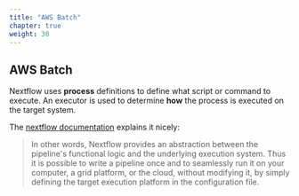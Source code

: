 ```yaml
---
title: "AWS Batch"
chapter: true
weight: 30
---
```


## AWS Batch

Nextflow uses **process** definitions to define what script or command to execute. An executor is used to determine **how** the process is executed on the target system.

The [nextflow documentation](https://www.nextflow.io/docs/latest/basic.html#execution-abstraction) explains it nicely:

> In other words, Nextflow provides an abstraction between the pipeline's functional logic and the underlying execution system. Thus it is possible to write a pipeline once and to seamlessly run it on your computer, a grid platform, or the cloud, without modifying it, by simply defining the target execution platform in the configuration file.
